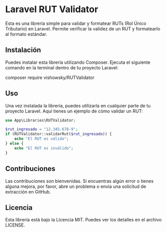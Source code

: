 # Laravel RUT Validator

Esta es una librería simple para validar y formatear RUTs (Rol Único Tributario) en Laravel. Permite verificar la validez de un RUT y formatearlo al formato estándar.

## Instalación

Puedes instalar esta librería utilizando Composer. Ejecuta el siguiente comando en la terminal dentro de tu proyecto Laravel:

composer require vishowsky/RUTValidator

## Uso

Una vez instalada la librería, puedes utilizarla en cualquier parte de tu proyecto Laravel. Aquí tienes un ejemplo de cómo validar un RUT:

```php
use App\Libraries\RUTValidator;

$rut_ingresado = "12.345.678-9";
if (RUTValidator::validarRut($rut_ingresado)) {
    echo "El RUT es válido";
} else {
    echo "El RUT es inválido";
}

```

## Contribuciones

Las contribuciones son bienvenidas. Si encuentras algún error o tienes alguna mejora, por favor, abre un problema o envía una solicitud de extracción en GitHub.

## Licencia

Esta librería está bajo la Licencia MIT. Puedes ver los detalles en el archivo LICENSE.

